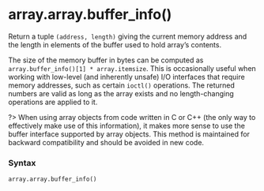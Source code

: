 # array.array.buffer_info()

Return a tuple `(address, length)` giving the current memory address and the length in elements of the buffer used to hold array’s contents.

The size of the memory buffer in bytes can be computed as `array.buffer_info()[1] * array.itemsize`. This is occasionally useful when working with low-level (and inherently unsafe) I/O interfaces that require memory addresses, such as certain `ioctl()` operations. The returned numbers are valid as long as the array exists and no length-changing operations are applied to it.

?> When using array objects from code written in C or C++ (the only way to effectively make use of this information), it makes more sense to use the buffer interface supported by array objects. This method is maintained for backward compatibility and should be avoided in new code.

### Syntax

```python
array.array.buffer_info()
```
